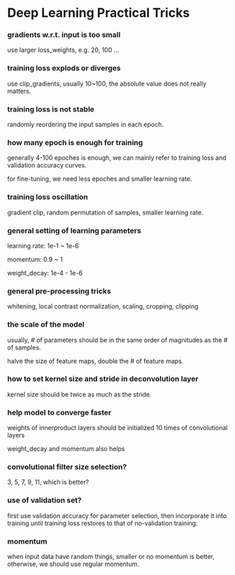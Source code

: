 # Deep Learning Practical Tricks

### gradients w.r.t. input is too small

use larger loss_weights, e.g. 20, 100 ...

### training loss explods or diverges

use clip_gradients, usually 10~100, the absolute value does not really matters.

### training loss is not stable

randomly reordering the input samples in each epoch.

### how many epoch is enough for training

generally 4-100 epoches is enough, we can mainly refer to training loss and validation accuracy curves.

for fine-tuning, we need less epoches and smaller learning rate.

### training loss oscillation

gradient clip, random permutation of samples, smaller learning rate.


### general setting of learning parameters

learning rate: 1e-1 ~ 1e-6

momentum: 0.9 ~ 1

weight_decay: 1e-4 - 1e-6

### general pre-processing tricks

whitening, local contrast normalization, scaling, cropping, clipping

### the scale of the model

usually, # of parameters should be in the same order of magnitudes as the # of samples.

halve the size of feature maps, double the # of feature maps.

### how to set kernel size and stride in deconvolution layer

kernel size should be twice as much as the stride.

### help model to converge faster

weights of innerproduct layers should be initialized 10 times of convolutional layers

weight_decay and momentum also helps

### convolutional filter size selection?
3, 5, 7, 9, 11, which is better? 


### use of validation set?

first use validation accuracy for parameter selection, then incorporate it into training until training loss restores to that of no-validation training. 

### momentum
when input data have random things, smaller or no momentum is better, otherwise, we should use regular momentum.

